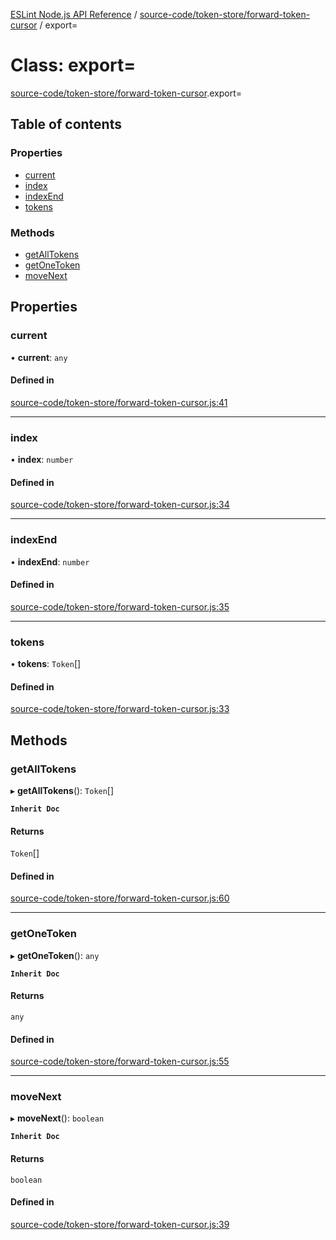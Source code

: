 [ESLint Node.js API Reference](../index.md) / [source-code/token-store/forward-token-cursor](../modules/source_code_token_store_forward_token_cursor.md) / export=

# Class: export=

[source-code/token-store/forward-token-cursor](../modules/source_code_token_store_forward_token_cursor.md).export=

## Table of contents

### Properties

* [current](source_code_token_store_forward_token_cursor.export_.md#current)
* [index](source_code_token_store_forward_token_cursor.export_.md#index)
* [indexEnd](source_code_token_store_forward_token_cursor.export_.md#indexend)
* [tokens](source_code_token_store_forward_token_cursor.export_.md#tokens)

### Methods

* [getAllTokens](source_code_token_store_forward_token_cursor.export_.md#getalltokens)
* [getOneToken](source_code_token_store_forward_token_cursor.export_.md#getonetoken)
* [moveNext](source_code_token_store_forward_token_cursor.export_.md#movenext)

## Properties

### current

• **current**: `any`

#### Defined in

[source-code/token-store/forward-token-cursor.js:41](https://github.com/bpmutter/eslint/blob/fd0ad7338/lib/source-code/token-store/forward-token-cursor.js#L41)

___

### index

• **index**: `number`

#### Defined in

[source-code/token-store/forward-token-cursor.js:34](https://github.com/bpmutter/eslint/blob/fd0ad7338/lib/source-code/token-store/forward-token-cursor.js#L34)

___

### indexEnd

• **indexEnd**: `number`

#### Defined in

[source-code/token-store/forward-token-cursor.js:35](https://github.com/bpmutter/eslint/blob/fd0ad7338/lib/source-code/token-store/forward-token-cursor.js#L35)

___

### tokens

• **tokens**: `Token`[]

#### Defined in

[source-code/token-store/forward-token-cursor.js:33](https://github.com/bpmutter/eslint/blob/fd0ad7338/lib/source-code/token-store/forward-token-cursor.js#L33)

## Methods

### getAllTokens

▸ **getAllTokens**(): `Token`[]

**`Inherit Doc`**

#### Returns

`Token`[]

#### Defined in

[source-code/token-store/forward-token-cursor.js:60](https://github.com/bpmutter/eslint/blob/fd0ad7338/lib/source-code/token-store/forward-token-cursor.js#L60)

___

### getOneToken

▸ **getOneToken**(): `any`

**`Inherit Doc`**

#### Returns

`any`

#### Defined in

[source-code/token-store/forward-token-cursor.js:55](https://github.com/bpmutter/eslint/blob/fd0ad7338/lib/source-code/token-store/forward-token-cursor.js#L55)

___

### moveNext

▸ **moveNext**(): `boolean`

**`Inherit Doc`**

#### Returns

`boolean`

#### Defined in

[source-code/token-store/forward-token-cursor.js:39](https://github.com/bpmutter/eslint/blob/fd0ad7338/lib/source-code/token-store/forward-token-cursor.js#L39)
